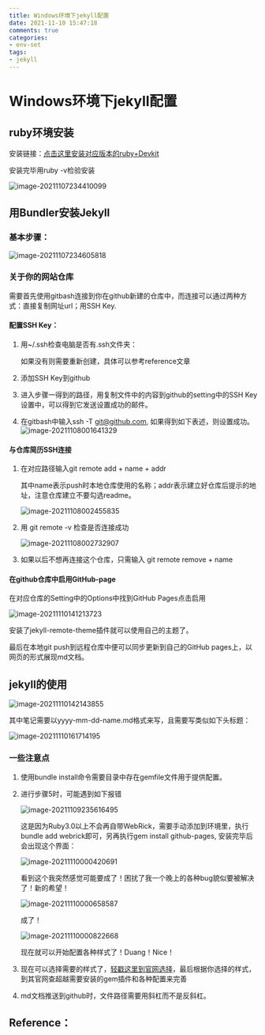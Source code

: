 ```yaml
---
title: Windows环境下jekyll配置
date: 2021-11-10 15:47:18
comments: true
categories:
- env-set
tags:
- jekyll
---
```




# Windows环境下jekyll配置

## ruby环境安装

安装链接：[点击这里安装对应版本的ruby+Devkit](https://rubyinstaller.org/downloads/)

安装完毕用ruby -v检验安装

![image-20211107234410099](../assets/images/typroa-img/image-20211107234410099.png)

## 用Bundler安装Jekyll

### 基本步骤：

![image-20211107234605818](../assets/images/typroa-img/image-20211107234605818.png)

### 关于你的网站仓库

需要首先使用gitbash连接到你在github新建的仓库中，而连接可以通过两种方式：直接复制网址url；用SSH Key.

#### 配置SSH Key：

1. 用~/.ssh检查电脑是否有.ssh文件夹：

   如果没有则需要重新创建，具体可以参考reference文章

2. 添加SSH Key到github

3. 进入步骤一得到的路径，用复制文件中的内容到github的setting中的SSH Key设置中，可以得到它发送设置成功的邮件。

4. 在gitbash中输入ssh -T git@github.com, 如果得到如下表述，则设置成功。![image-20211108001641329](../assets/images/typroa-img/image-20211108001641329.png)

#### 与仓库简历SSH连接

1. 在对应路径输入git remote add + name + addr

   其中name表示push时本地仓库使用的名称；addr表示建立好仓库后提示的地址，注意仓库建立不要勾选readme。

   ![image-20211108002455835](../assets/images/typroa-img/image-20211108002455835.png)

2. 用 git remote -v 检查是否连接成功

   ![image-20211108002732907](../assets/images/typroa-img/image-20211108002715659.png)

3. 如果以后不想再连接这个仓库，只需输入 git remote remove + name

#### 在github仓库中启用GitHub-page

在对应仓库的Setting中的Options中找到GitHub Pages点击启用

![image-20211110141213723](../assets/images/typroa-img/image-20211110141213723.png)

安装了jekyll-remote-theme插件就可以使用自己的主题了。

最后在本地git push到远程仓库中便可以同步更新到自己的GitHub pages上，以网页的形式展现md文档。

## jekyll的使用

![image-20211110142143855](../assets/images/typroa-img/image-20211110142143855.png)

其中笔记需要以yyyy-mm-dd-name.md格式来写，且需要写类似如下头标题：

![image-20211110161714195](../assets/images/typroa-img/image-20211110161714195.png)



### 一些注意点

1. 使用bundle install命令需要目录中存在gemfile文件用于提供配置。

2. 进行步骤5时，可能遇到如下报错

   ![image-20211109235616495](../assets/images/typroa-img/image-20211109235616495.png)

   这是因为Ruby3.0以上不会再自带WebRick，需要手动添加到环境里，执行 bundle add webrick即可，另再执行gem install github-pages, 安装完毕后会出现这个界面：

   ![image-20211110000420691](../assets/images/typroa-img/image-20211110000420691.png)

   看到这个我突然感觉可能要成了！困扰了我一个晚上的各种bug貌似要被解决了！新的希望！

   ![image-20211110000658587](../assets/images/typroa-img/image-20211110000658587.png)

   成了！

   ![image-20211110000822668](../assets/images/typroa-img/image-20211110000822668.png)

   现在就可以开始配置各种样式了！Duang！Nice！

3. 现在可以选择需要的样式了，[轻戳这里到官网选择](jekyllthemes.org)，最后根据你选择的样式，到其官网查超越需要安装的gem插件和各种配置来完善

4. md文档推送到github时，文件路径需要用斜杠而不是反斜杠。



## Reference：

[1.在 Windows 系统上安装 Jekyll]: https://xjtu-blacksmith.cn/notes/install-jekyll-on-windows
[2.GitHub教程 SSH keys配置]: https://blog.csdn.net/qq_36667170/article/details/79094257
[3.GitHub教程 Git Bash详细教程]: https://blog.csdn.net/qq_36667170/article/details/79085301
[4.GitHub Pages 与 Gitee Pages 上的 Jekyll]: https://xjtu-blacksmith.cn/essay/jekyll-of-pages
[5.Jekyll 安装、使用方法与卸载]: https://blog.csdn.net/u012675539/article/details/43734055
[6.Jekyll&amp;Github Pages博客模板挑选和配置]: http://cenalulu.github.io/jekyll/choose-a-template-for-your-blog/

